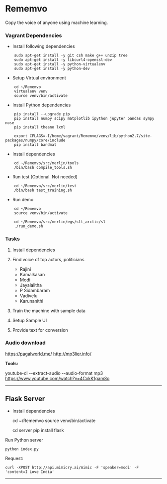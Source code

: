 # Rememvo

Copy the voice of anyone using machine learning.


### Vagrant Dependencies

* Install following dependencies

```
    sudo apt-get install -y git csh make g++ unzip tree
    sudo apt-get install -y libcurl4-openssl-dev
    sudo apt-get install -y python-virtualenv
    sudo apt-get install -y python-dev
```

* Setup Virtual environment

```
    cd ~/Rememvo
    virtualenv venv
    source venv/bin/activate
```

* Install Python dependencies

```
    pip install --upgrade pip
    pip install numpy scipy matplotlib ipython jupyter pandas sympy nose
    pip install theano lxml

    export CFLAGS=-I/home/vagrant/Rememvo/venv/lib/python2.7/site-packages/numpy/core/include
    pip install bandmat
```

* Install dependencies

```
    cd ~/Rememvo/src/merlin/tools
    /bin/bash compile_tools.sh
```

* Run test (Optional. Not needed)

```
    cd ~/Rememvo/src/merlin/test
    /bin/bash test_training.sh
```

* Run demo

```
    cd ~/Rememvo
    source venv/bin/activate

    cd ~/Rememvo/src/merlin/egs/slt_arctic/s1
    ./run_demo.sh
```

### Tasks

1. Install dependencies
2. Find voice of top actors, politicians

    * Rajini
    * Kamalkasan
    * Modi
    * Jayalalitha
    * P Sidambaram
    * Vadivelu
    * Karunanithi

3. Train the machine with sample data
4. Setup Sample UI
5. Provide text for conversion


### Audio download

https://pagalworld.me/
http://mp3lier.info/

**Tools:**

youtube-dl --extract-audio --audio-format mp3 https://www.youtube.com/watch?v=4CxkK1gam8o


--------------------------------------------------------------------------------

## Flask Server

* Install dependencies

    cd ~/Rememvo
    source venv/bin/activate

    cd server
    pip install flask

Run Python server

    python index.py

Request:

    curl -XPOST http://api.mimicry.ai/mimic -F 'speaker=modi' -F 'content=I Love India'

--------------------------------------------------------------------------------
